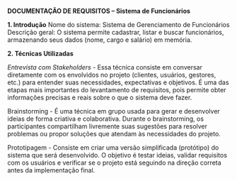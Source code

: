 **DOCUMENTAÇÃO DE REQUISITOS – Sistema de Funcionários**

**1. Introdução**
Nome do sistema: Sistema de Gerenciamento de Funcionários
Descrição geral: O sistema permite cadastrar, listar e buscar funcionários, armazenando seus dados (nome, cargo e salário) em memória.

**2. Técnicas Utilizadas**

*Entrevista com Stakeholders* - Essa técnica consiste em conversar diretamente com os envolvidos no projeto (clientes, usuários, gestores, etc.) para entender suas necessidades, expectativas e objetivos. 
É uma das etapas mais importantes do levantamento de requisitos, pois permite obter informações precisas e reais sobre o que o sistema deve fazer.

Brainstorming - É uma técnica em grupo usada para gerar e desenvolver ideias de forma criativa e colaborativa.
Durante o brainstorming, os participantes compartilham livremente suas sugestões para resolver problemas ou propor soluções que atendam às necessidades do projeto.

Prototipagem - Consiste em criar uma versão simplificada (protótipo) do sistema que será desenvolvido.
O objetivo é testar ideias, validar requisitos com os usuários e verificar se o projeto está seguindo na direção correta antes da implementação final.
